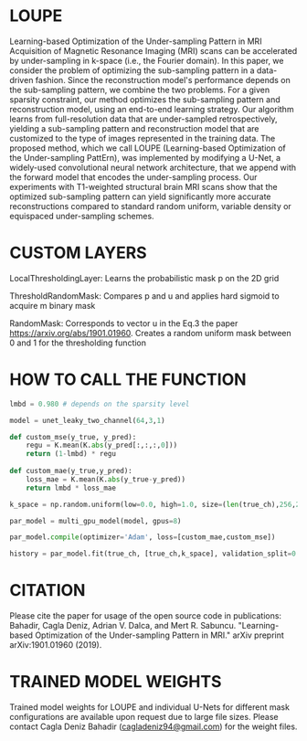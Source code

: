 # LOUPE
Learning-based Optimization of the Under-sampling Pattern in MRI
Acquisition of Magnetic Resonance Imaging (MRI) scans can be accelerated by under-sampling in k-space (i.e., the Fourier domain). In this paper, we consider the problem of optimizing the sub-sampling pattern in a data-driven fashion. Since the reconstruction model's performance depends on the sub-sampling pattern, we combine the two problems. For a given sparsity constraint, our method optimizes the sub-sampling pattern and reconstruction model, using an end-to-end learning strategy. Our algorithm learns from full-resolution data that are under-sampled retrospectively, yielding a sub-sampling pattern and reconstruction model that are customized to the type of images represented in the training data. The proposed method, which we call LOUPE (Learning-based Optimization of the Under-sampling PattErn), was implemented by modifying a U-Net, a widely-used convolutional neural network architecture, that we append with the forward model that encodes the under-sampling process. Our experiments with T1-weighted structural brain MRI scans show that the optimized sub-sampling pattern can yield significantly more accurate reconstructions compared to standard random uniform, variable density or equispaced under-sampling schemes.

# CUSTOM LAYERS

LocalThresholdingLayer: Learns the probabilistic mask p on the 2D grid

ThresholdRandomMask: Compares p and u and applies hard sigmoid to acquire m binary mask 

RandomMask: Corresponds to vector u in the Eq.3 the paper https://arxiv.org/abs/1901.01960. Creates a random uniform mask between 0 and 1 for the thresholding function

# HOW TO CALL THE FUNCTION

```python
lmbd = 0.980 # depends on the sparsity level

model = unet_leaky_two_channel(64,3,1)

def custom_mse(y_true, y_pred):
    regu = K.mean(K.abs(y_pred[:,:,:,0]))
    return (1-lmbd) * regu
    
def custom_mae(y_true,y_pred):
    loss_mae = K.mean(K.abs(y_true-y_pred))
    return lmbd * loss_mae

k_space = np.random.uniform(low=0.0, high=1.0, size=(len(true_ch),256,256,1)) #second entry for the output which is a pseudo entry to be able to have 2 loss functions. The second loss function doesn't take this into consideration as it calculates the loss on the prediction and not the ground truth

par_model = multi_gpu_model(model, gpus=8)

par_model.compile(optimizer='Adam', loss=[custom_mae,custom_mse])

history = par_model.fit(true_ch, [true_ch,k_space], validation_split=0.3, epochs=200, batch_size=32,verbose=1,callbacks=callbacks_list)
```

# CITATION 

Please cite the paper for usage of the open source code in publications: Bahadir, Cagla Deniz, Adrian V. Dalca, and Mert R. Sabuncu. "Learning-based Optimization of the Under-sampling Pattern in MRI." arXiv preprint arXiv:1901.01960 (2019).

# TRAINED MODEL WEIGHTS

Trained model weights for LOUPE and individual U-Nets for different mask configurations are available upon request due to large file sizes. Please contact Cagla Deniz Bahadir (cagladeniz94@gmail.com) for the weight files.
